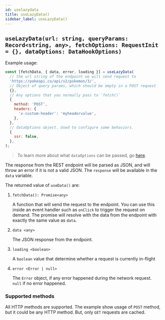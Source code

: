 ```yaml
---
id: uselazydata
title: useLazyData()
sidebar_label: useLazyData()
---
```


## `useLazyData(url: string, queryParams: Record<string, any>, fetchOptions: RequestInit = {}, dataOptions: DataHookOptions)`

Example usage:
```javascript
const [fetchData, { data, error, loading }] = useLazyData(
  // the url string of the endpoint we will send request to
  'https://pokeapi.co/api/v2/pokemon/3/', 
  // Object of query params, which should be empty in a POST request
  {}, 
  // Any options that you normally pass to `fetch()`
  {
    method: 'POST',
    headers: {
      'x-custom-header': 'myheadervalue',
    },
  },
  // dataOptions object. Used to configure some behaviors.
  {
    ssr: false,
  },
);
```

> To learn more about what `dataOptions` can be passed, go [here](../others/data-options.md).

The response from the REST endpoint will be parsed as JSON, and will throw an error if it is not a valid JSON. The `response` will be available in the `data` variable.

The returned value of `useData()` are:

1. `fetchData(): Promise<any>`

    A function that will send the request to the endpoint. You can use this inside an event handler such as `onClick` to trigger the request on demand. The promise will resolve with the data from the endpoint with exactly the same value as `data`.

2. `data <any>`

    The JSON response from the endpoint.

3. `loading <boolean>`

    A `boolean` value that determine whether a request is currently in-flight

4. `error <Error | null>`

    The `Error` object, if any error happened during the network request. `null` if no error happened.

### Supported methods
All HTTP methods are supported. The example show usage of `POST` method, but it could be any HTTP method. But, only `GET` requests are cached.

